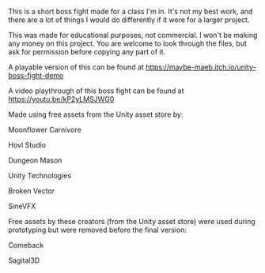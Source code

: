 This is a short boss fight made for a class I'm in. It's not my best work, and there are a lot of things I would do differently if it were for a larger project.

This was made for educational purposes, not commercial. I won't be making any money on this project.  You are welcome to look through the files, but ask for permission before copying any part of it.

A playable version of this can be found at https://maybe-maeb.itch.io/unity-boss-fight-demo

A video playthrough of this boss fight can be found at https://youtu.be/kP2yLMSJWG0

Made using free assets from the Unity asset store by:

Moonflower Carnivore

Hovl Studio

Dungeon Mason

Unity Technologies

Broken Vector

SineVFX

Free assets by these creators (from the Unity asset store) were used during prototyping but were removed before the final version:

Comeback

Sagital3D
